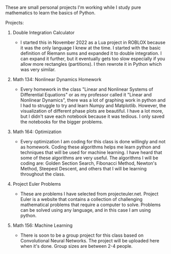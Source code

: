These are small personal projects I'm working while I study pure mathematics to learn the basics of Python.

Projects:

1. Double Integration Calculator
   - I started this in November 2022 as a Lua project in ROBLOX because it was the only language I knew at the time. I started with the basic definition of Riemann sums and expanded it to double integration.
     I can expand it further, but it eventually gets too slow especially if you allow more rectangles (partitions). I then rewrote it in Python which was very similar.

2. Math 134: Nonlinear Dynamics Homework
   - Every homework in the class "Linear and Nonlinear Systems of Differential Equations" or as my professor called it "Linear and Nonlinear Dynamics", there was a lot of graphing work in python
     and I had to struggle to try and learn Numpy and Matplotlib. However, the visualization of different phase plots are beautiful. I have a lot more, but I didn't save each notebook because it was tedious.
     I only saved the notebooks for the bigger problems.

3. Math 164: Optimization
   - Every optimization I am coding for this class is done willingly and not as homework. Coding these algorithms helps me learn python and techniques that will be used for machine learning. I have heard that some of these algorithms are very useful. The algorithms I will be coding are: Golden Section Search,  Fibonacci Method, Newton's Method, Steepest Descent, and others that I will be learning throughout the class. 

4. Project Euler Problems
   - These are problems I have selected from projecteuler.net. Project Euler is a website that contains a collection of challenging mathematical problems that require a computer to solve. Problems can be solved using any language, and in this case I am using python.

5. Math 156: Machine Learning
   - There is soon to be a group project for this class based on Convolutional Neural Networks. The project will be uploaded here when it's done. Group sizes are between 2-4 people.
